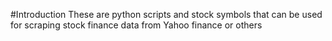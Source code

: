 #Introduction
These are python scripts and stock symbols that can be used for scraping stock finance data from Yahoo finance or others

